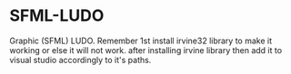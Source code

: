 # SFML-LUDO
Graphic (SFML) LUDO. Remember 1st install irvine32 library to make it working or else it will not work.
after installing irvine library then add it to visual studio accordingly to it's paths.
